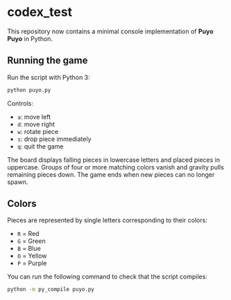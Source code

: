 # codex_test

This repository now contains a minimal console implementation of **Puyo Puyo** in Python.

## Running the game

Run the script with Python 3:

```bash
python puyo.py
```

Controls:

- `a`: move left
- `d`: move right
- `w`: rotate piece
- `s`: drop piece immediately
- `q`: quit the game

The board displays falling pieces in lowercase letters and placed pieces in uppercase. Groups of four or more matching colors vanish and gravity pulls remaining pieces down. The game ends when new pieces can no longer spawn.

## Colors

Pieces are represented by single letters corresponding to their colors:

- `R` = Red
- `G` = Green
- `B` = Blue
- `O` = Yellow
- `P` = Purple

You can run the following command to check that the script compiles:

```bash
python -m py_compile puyo.py
```
